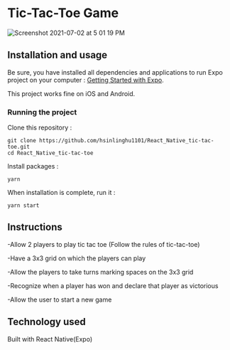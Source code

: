 # Tic-Tac-Toe Game

![Screenshot 2021-07-02 at 5 01 19 PM](https://user-images.githubusercontent.com/47201201/124340605-314c4e00-db6b-11eb-97a0-c0fca627e982.png)

## Installation and usage

Be sure, you have installed all dependencies and applications to run Expo project on your computer : [Getting Started with Expo](https://docs.expo.io/get-started/installation/).

This project works fine on iOS and Android.


### Running the project

Clone this repository :

```
git clone https://github.com/hsinlinghu1101/React_Native_tic-tac-toe.git
cd React_Native_tic-tac-toe
```

Install packages :

```
yarn
```

When installation is complete, run it :

```
yarn start
```

## Instructions

-Allow 2 players to play tic tac toe (Follow the rules of tic-tac-toe)

-Have a 3x3 grid on which the players can play

-Allow the players to take turns marking spaces on the 3x3 grid

-Recognize when a player has won and declare that player as victorious

-Allow the user to start a new game



## Technology used
Built with React Native(Expo)
